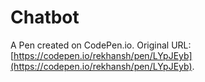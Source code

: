 # Chatbot

A Pen created on CodePen.io. Original URL: [https://codepen.io/rekhansh/pen/LYpJEyb](https://codepen.io/rekhansh/pen/LYpJEyb).

